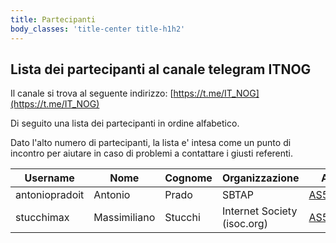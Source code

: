 ```yaml
---
title: Partecipanti 
body_classes: 'title-center title-h1h2'
---
```


## Lista dei partecipanti al canale telegram ITNOG

Il canale si trova al seguente indirizzo: [https://t.me/IT_NOG](https://t.me/IT_NOG)


Di seguito una lista dei partecipanti in ordine alfabetico.

Dato l'alto numero di partecipanti, la lista e' intesa come un punto di incontro per aiutare in caso di problemi a contattare i giusti referenti.


| Username | Nome | Cognome |Organizzazione| ASN |
|----------|------|---------|-----|-----|
|antoniopradoit| Antonio | Prado | SBTAP | [AS59715](https://as59715.net) |
|stucchimax | Massimiliano | Stucchi |Internet Society (isoc.org)| [AS58280](https://as58280.peeringdb.com)|











